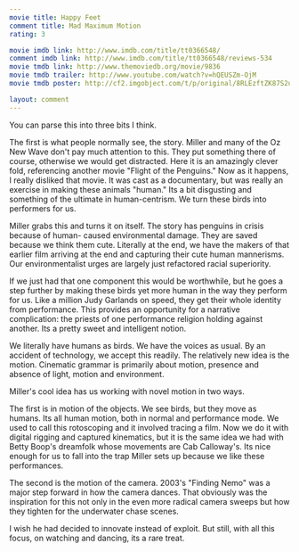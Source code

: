 ```yaml
---
movie title: Happy Feet
comment title: Mad Maximum Motion
rating: 3

movie imdb link: http://www.imdb.com/title/tt0366548/
comment imdb link: http://www.imdb.com/title/tt0366548/reviews-534
movie tmdb link: http://www.themoviedb.org/movie/9836
movie tmdb trailer: http://www.youtube.com/watch?v=hQEUSZm-OjM
movie tmdb poster: http://cf2.imgobject.com/t/p/original/8RLEzftZK87S2usLsQoYtyNYzoV.jpg

layout: comment
---
```


You can parse this into three bits I think.

The first is what people normally see, the story. Miller and many of the Oz New Wave don't pay much attention to this. They put something there of course, otherwise we would get distracted. Here it is an amazingly clever fold, referencing another movie "Flight of the Penguins." Now as it happens, I really disliked that movie. It was cast as a documentary, but was really an exercise in making these animals "human." Its a bit disgusting and something of the ultimate in human-centrism. We turn these birds into performers for us.

Miller grabs this and turns it on itself. The story has penguins in crisis because of human- caused environmental damage. They are saved because we think them cute. Literally at the end, we have the makers of that earlier film arriving at the end and capturing their cute human mannerisms. Our environmentalist urges are largely just refactored racial superiority.

If we just had that one component this would be worthwhile, but he goes a step further by making these birds yet more human in the way they perform for us. Like a million Judy Garlands on speed, they get their whole identity from performance. This provides an opportunity for a narrative complication: the priests of one performance religion holding against another. Its a pretty sweet and intelligent notion.

We literally have humans as birds. We have the voices as usual. By an accident of technology, we accept this readily. The relatively new idea is the motion. Cinematic grammar is primarily about motion, presence and absence of light, motion and environment.

Miller's cool idea has us working with novel motion in two ways.

The first is in motion of the objects. We see birds, but they move as humans. Its all human motion, both in normal and performance mode. We used to call this rotoscoping and it involved tracing a film. Now we do it with digital rigging and captured kinematics, but it is the same idea we had with Betty Boop's dreamfolk whose movements are Cab Calloway's. Its nice enough for us to fall into the trap Miller sets up because we like these performances.

The second is the motion of the camera. 2003's "Finding Nemo" was a major step forward in how the camera dances. That obviously was the inspiration for this not only in the even more radical camera sweeps but how they tighten for the underwater chase scenes.

I wish he had decided to innovate instead of exploit. But still, with all this focus, on watching and dancing, its a rare treat.